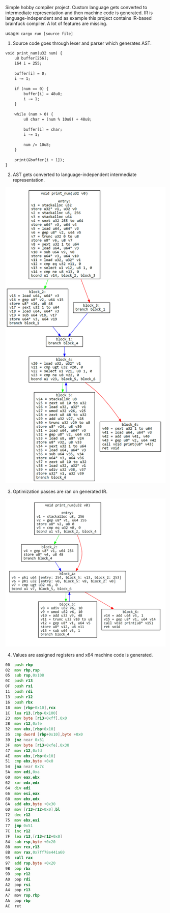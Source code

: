 Simple hobby compiler project. Custom language gets converted to intermediate representation and
then machine code is generated. IR is language-independent and as example this project contains 
IR-based brainfuck compiler. A lot of features are missing.

usage: `cargo run [source file]`

1. Source code goes through lexer and parser which generates AST.

```
void print_num(u32 num) {
    u8 buffer[256];
    i64 i = 255;

    buffer[i] = 0;
    i -= 1;

    if (num == 0) {
        buffer[i] = 48u8;
        i -= 1;
    }

    while (num > 0) {
        u8 char = (num % 10u8) + 48u8;
            
        buffer[i] = char;
        i -= 1;

        num /= 10u8;
    }

    print(&buffer[i + 1]);
}
```

2. AST gets converted to language-independent intermediate representation.

![Unoptimized IR](./img/ir_unoptimized.png)

3. Optimization passes are ran on generated IR.

![Optimized IR](./img/ir_optimized.png)

4. Values are assigned registers and x64 machine code is generated.

```asm
00  push rbp
02  mov rbp,rsp
05  sub rsp,0x108
0C  push r13
0F  push rsi
11  push rdi
13  push r12
16  push rbx
18  mov [rbp+0x10],rcx
1C  lea r13,[rbp-0x100]
23  mov byte [r13+0xff],0x0
2B  mov r12,0xfe
32  mov ebx,[rbp+0x10]
35  cmp dword [rbp+0x10],byte +0x0
39  jnz near 0x51
3F  mov byte [r13+0xfe],0x30
47  mov r12,0xfd
4E  mov ebx,[rbp+0x10]
51  cmp ebx,byte +0x0
54  jna near 0x7c
5A  mov edi,0xa
60  mov eax,ebx
62  xor edx,edx
64  div edi
66  mov esi,eax
68  mov ebx,edx
6A  add ebx,byte +0x30
6D  mov [r13+r12+0x0],bl
72  dec r12
75  mov ebx,esi
77  jmp 0x51
7C  inc r12
7F  lea r13,[r13+r12+0x0]
84  sub rsp,byte +0x20
88  mov rcx,r13
8B  mov rax,0x7ff78e441a60
95  call rax
97  add rsp,byte +0x20
9B  pop rbx
9D  pop r12
A0  pop rdi
A2  pop rsi
A4  pop r13
A7  mov rsp,rbp
AA  pop rbp
AC  ret
```
